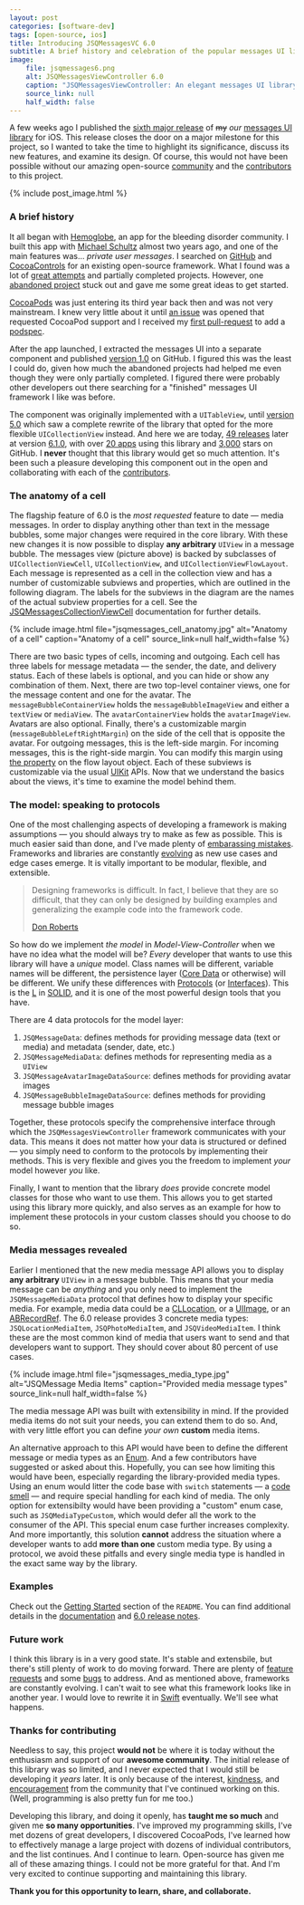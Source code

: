 ```yaml
---
layout: post
categories: [software-dev]
tags: [open-source, ios]
title: Introducing JSQMessagesVC 6.0
subtitle: A brief history and celebration of the popular messages UI library for iOS
image:
    file: jsqmessages6.png
    alt: JSQMessagesViewController 6.0
    caption: "JSQMessagesViewController: An elegant messages UI library for iOS"
    source_link: null
    half_width: false
---
```


A few weeks ago I published the [sixth major release](https://github.com/jessesquires/JSQMessagesViewController/releases/tag/6.0.0) of ~~my~~ *our* [messages UI library](http://www.jessesquires.com/JSQMessagesViewController/) for iOS. This release closes the door on a major milestone for this project, so I wanted to take the time to highlight its significance, discuss its new features, and examine its design. Of course, this would not have been possible without our amazing open-source [community](https://github.com) and the [contributors](https://github.com/jessesquires/JSQMessagesViewController/graphs/contributors) to this project.

<!--excerpt-->

{% include post_image.html %}

### A brief history

It all began with [Hemoglobe](http://bit.ly/hemoglobeapp), an app for the bleeding disorder community. I built this app with [Michael Schultz](http://michaelschultz.com) almost two years ago, and one of the main features was... *private user messages*. I searched on [GitHub](https://github.com) and [CocoaControls](https://www.cocoacontrols.com) for an existing open-source framework. What I found was a lot of [great attempts](https://www.cocoacontrols.com/search?utf8=✓&q=messages) and partially completed projects. However, one [abandoned project](https://github.com/samsoffes/ssmessagesviewcontroller) stuck out and gave me some great ideas to get started.

[CocoaPods](http://cocoapods.org) was just entering its third year back then and was not very mainstream. I knew very little about it until [an issue](https://github.com/jessesquires/JSQMessagesViewController/issues/3) was opened that requested CocoaPod support and I received my [first pull-request](https://github.com/jessesquires/JSQMessagesViewController/pull/4) to add a [podspec](http://guides.cocoapods.org/syntax/podspec.html).

After the app launched, I extracted the messages UI into a separate component and published [version 1.0](https://github.com/jessesquires/JSQMessagesViewController/releases/tag/1.0.0) on GitHub. I figured this was the least I could do, given how much the abandoned projects had helped me even though they were only partially completed. I figured there were probably other developers out there searching for a "finished" messages UI framework I like was before.

The component was originally implemented with a `UITableView`, until [version 5.0](https://github.com/jessesquires/JSQMessagesViewController/releases/tag/5.0.0) which saw a complete rewrite of the library that opted for the more flexible `UICollectionView` instead. And here we are today, [49 releases](https://github.com/jessesquires/JSQMessagesViewController/tags) later at version [6.1.0](https://github.com/jessesquires/JSQMessagesViewController/releases/tag/6.1.0), with over [20 apps](https://github.com/jessesquires/JSQMessagesViewController#apps-using-this-library) using this library and [3,000](https://github.com/jessesquires/JSQMessagesViewController/stargazers) stars on GitHub. I **never** thought that this library would get so much attention. It's been such a pleasure developing this component out in the open and collaborating with each of the [contributors](https://github.com/jessesquires/JSQMessagesViewController/graphs/contributors).

### The anatomy of a cell

The flagship feature of 6.0 is the *most requested* feature to date &mdash; media messages. In order to display anything other than text in the message bubbles, some major changes were required in the core library. With these new changes it is now possible to display **any arbitrary** `UIView` in a message bubble. The messages view (picture above) is backed by subclasses of `UICollectionViewCell`, `UICollectionView`, and `UICollectionViewFlowLayout`. Each message is represented as a cell in the collection view and has a number of customizable subviews and properties, which are outlined in the following diagram. The labels for the subviews in the diagram are the names of the actual subview properties for a cell. See the [JSQMessagesCollectionViewCell](http://cocoadocs.org/docsets/JSQMessagesViewController/6.1.0/Classes/JSQMessagesCollectionViewCell.html) documentation for further details.

{% include image.html
    file="jsqmessages_cell_anatomy.jpg"
    alt="Anatomy of a cell"
    caption="Anatomy of a cell"
    source_link=null
    half_width=false
%}

There are two basic types of cells, incoming and outgoing. Each cell has three labels for message metadata &mdash; the sender, the date, and delivery status. Each of these labels is optional, and you can hide or show any combination of them. Next, there are two top-level container views, one for the message content and one for the avatar. The `messageBubbleContainerView` holds the `messageBubbleImageView` and either a `textView` or `mediaView`. The `avatarContainerView` holds the `avatarImageView`. Avatars are also optional. Finally, there's a customizable margin (`messageBubbleLeftRightMargin`) on the side of the cell that is opposite the avatar. For outgoing messages, this is the left-side margin. For incoming messages, this is the right-side margin. You can modify this margin using [the property](http://cocoadocs.org/docsets/JSQMessagesViewController/6.1.0/Classes/JSQMessagesCollectionViewFlowLayout.html#//api/name/messageBubbleLeftRightMargin) on the flow layout object. Each of these subviews is customizable via the usual [UIKit](https://developer.apple.com/library/ios/documentation/UIKit/Reference/UIKit_Framework/) APIs. Now that we understand the basics about the views, it's time to examine the model behind them.

### The model: speaking to protocols

One of the most challenging aspects of developing a framework is making assumptions &mdash; you should always try to make as few as possible. This is much easier said than done, and I've made plenty of [embarassing mistakes](https://github.com/jessesquires/JSQMessagesViewController/issues/389). Frameworks and libraries are constantly [evolving](http://st-www.cs.illinois.edu/users/droberts/evolve.html) as new use cases and edge cases emerge. It is vitally important to be modular, flexible, and extensible.

<blockquote>
	<p>Designing frameworks is difficult. In fact, I believe that they are so difficult, that they can only be designed by building examples and generalizing the example code into the framework code.</p>
	<footer><a href="http://st-www.cs.illinois.edu/users/droberts/">Don Roberts</a></footer>
</blockquote>

So how do we implement *the model* in *Model-View-Controller* when we have no idea what the model will be? *Every* developer that wants to use this library will have a *unique* model. Class names will be different, variable names will be different, the persistence layer ([Core Data](https://developer.apple.com/library/mac/documentation/Cocoa/Conceptual/CoreData/cdProgrammingGuide.html) or otherwise) will be different. We unify these differences with [Protocols](https://developer.apple.com/library/ios/documentation/Cocoa/Conceptual/ProgrammingWithObjectiveC/WorkingwithProtocols/WorkingwithProtocols.html) (or [Interfaces](http://en.wikipedia.org/wiki/Interface_(Java))). This is the [L](http://en.wikipedia.org/wiki/Liskov_substitution_principle) in [SOLID](http://en.wikipedia.org/wiki/SOLID_(object-oriented_design)), and it is one of the most powerful design tools that you have.

There are 4 data protocols for the model layer:

1. `JSQMessageData`: defines methods for providing message data (text or media) and metadata (sender, date, etc.)
2. `JSQMessageMediaData`: defines methods for representing media as a `UIView`
3. `JSQMessageAvatarImageDataSource`: defines methods for providing avatar images
4. `JSQMessageBubbleImageDataSource`: defines methods for providing message bubble images

Together, these protocols specify the comprehensive interface through which the `JSQMessagesViewController` framework communicates with your data. This means it does not matter how your data is structured or defined &mdash; you simply need to conform to the protocols by implementing their methods. This is very flexible and gives you the freedom to implement *your* model however *you* like.

Finally, I want to mention that the library *does* provide concrete model classes for those who want to use them. This allows you to get started using this library more quickly, and also serves as an example for how to implement these protocols in your custom classes should you choose to do so.

### Media messages revealed

Earlier I mentioned that the new media message API allows you to display **any arbitrary** `UIView` in a message bubble. This means that your media message can be *anything* and you only need to implement the `JSQMessageMediaData` protocol that defines how to display your specific media. For example, media data could be a [CLLocation](https://developer.apple.com/library/mac/documentation/CoreLocation/Reference/CLLocation_Class/index.html), or a [UIImage](https://developer.apple.com/library/ios/documentation/UIKit/Reference/UIImage_Class/index.html), or an [ABRecordRef](https://developer.apple.com/library/ios/documentation/AddressBook/Reference/ABRecordRef_iPhoneOS/index.html#//apple_ref/c/tdef/ABRecordRef). The 6.0 release provides 3 concrete media types: `JSQLocationMediaItem`, `JSQPhotoMediaItem`, and `JSQVideoMediaItem`. I think these are the most common kind of media that users want to send and that developers want to support. They should cover about 80 percent of use cases.

{% include image.html
    file="jsqmessages_media_type.jpg"
    alt="JSQMessage Media Items"
    caption="Provided media message types"
    source_link=null
    half_width=false
%}

The media message API was built with extensibility in mind. If the provided media items do not suit your needs, you can extend them to do so. And, with very little effort you can define *your own* **custom** media items.

An alternative approach to this API would have been to define the different message or media types as an [Enum](http://nshipster.com/ns_enum-ns_options/). And a few contributors have suggested or asked about this. Hopefully, you can see how limiting this would have been, especially regarding the library-provided media types. Using an enum would litter the code base with `switch` statements &mdash; a [code smell](http://en.wikipedia.org/wiki/Code_smell) &mdash; and require special handling for each kind of media. The only option for extensibilty would have been providing a "custom" enum case, such as `JSQMediaTypeCustom`, which would defer all the work to the consumer of the API. This special enum case further increases complexity. And more importantly, this solution **cannot** address the situation where a developer wants to add **more than one** custom media type. By using a protocol, we avoid these pitfalls and every single media type is handled in the exact same way by the library.

### Examples

Check out the [Getting Started](https://github.com/jessesquires/JSQMessagesViewController#getting-started) section of the `README`. You can find additional details in the [documentation](http://cocoadocs.org/docsets/JSQMessagesViewController) and [6.0 release notes](https://github.com/jessesquires/JSQMessagesViewController/releases/tag/6.0.0).

### Future work

I think this library is in a very good state. It's stable and extensbile, but there's still plenty of work to do moving forward. There are plenty of [feature requests](https://github.com/jessesquires/JSQMessagesViewController/labels/feature%20request) and some [bugs](https://github.com/jessesquires/JSQMessagesViewController/labels/bug) to address. And as mentioned above, frameworks are constantly evolving. I can't wait to see what this framework looks like in another year. I would love to rewrite it in [Swift](https://developer.apple.com/swift/) eventually. We'll see what happens.

### Thanks for contributing

Needless to say, this project **would not** be where it is today without the enthusiasm and support of our **awesome community**. The initial release of this library was so limited, and I never expected that I would still be developing it *years* later. It is only because of the interest, [kindness](https://github.com/jessesquires/JSQMessagesViewController/issues/172#issuecomment-41995394), and [encouragement](https://github.com/jessesquires/JSQMessagesViewController/issues/608) from the community that I've continued working on this. (Well, programming is also pretty fun for me too.)

Developing this library, and doing it openly, has **taught me so much** and given me **so many opportunities**. I've improved my programming skills, I've met dozens of great developers, I discovered CocoaPods, I've learned how to effectively manage a large project with dozens of individual contributors, and the list continues. And I continue to learn. Open-source has given me all of these amazing things. I could not be more grateful for that. And I'm very excited to continue supporting and maintaining this library.

**Thank you for this opportunity to learn, share, and collaborate.**
